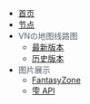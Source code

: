 - [首页](Home.md)
- [节点](nodes.md)
- <span style="font-size: 14px;color: #505D6B">VNの地图线路图</span>
  - [最新版本](VNPicture/latest_version.md)
  - [历史版本](VNPicture/history_version.md)
- <span style="font-size: 14px;color: #505D6B">图片展示</span>
  - [FantasyZone](PicturesShow/FantasyZone.md "FantasyZone")
  - [雫 API](PicturesShow/Lazy_API.md "雫 API")